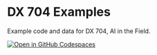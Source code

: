 # DX 704 Examples

Example code and data for DX 704, AI in the Field.

[![Open in GitHub Codespaces](https://github.com/codespaces/badge.svg)](https://codespaces.new/bu-cds-omds/dx704-examples?quickstart=1)

